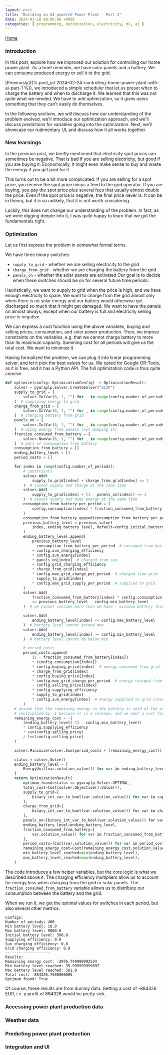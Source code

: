 ```yaml
---
layout: post
title: "Building an AI-powered Power Plant - Part 2"
date: 2024-03-18 00:00:00 +0000
categories: [ programming, optimization, electricity, ml, ai ]
---
```

<link href="//maxcdn.bootstrapcdn.com/font-awesome/4.2.0/css/font-awesome.min.css" rel="stylesheet">
<a href="{{ site.baseurl }}/index.html"><i class='fa fa-home'></i> Home</a>

### Introduction
In this post, explore how we improved our solution for controlling our home power plant.
As a brief reminder, we have solar panels and a battery. We can consume produced energy or sell it to the grid.

[Previously]({% post_url 2024-02-24-controlling-home-power-plant-with-ai-part-1 %}), we introduced a simple
scheduler that let us preset when to charge the battery and when to discharge it. We learned that this
was not quite what we needed. We have to add optimization, so it gives users something that they can't
easily do themselves.

In the following sections, we will discuss how our understanding of the problem evolved, we'll introduce our optimization
approach, and we'll discuss predictions for variables going into the optimization. Next, we'll showcase our rudimentary UI, and
discuss how it all works together.

### New learnings
In the previous post, we briefly mentioned that electricity spot prices can sometimes be negative. That is bad if
you are selling electricity, but good if you are buying it. Economically, it might even make sense to buy and waste
the energy if you get paid for it.

This turns out to be a bit more complicated. If you are selling for a spot price, you receive the spot price minus a 
feed to the grid operator. If you are buying, you pay the spot price plus several fees that usually almost double the price.
Even if the spot price is negative, the final price never is. It can be in theory, but it is so unlikely, that
it is not worth considering.

Luckily, this does not change our understanding of the problem. In fact, as we were digging deeper into it,
I was quite happy to learn that we got the fundamentals right.

### Optimization
Let us first express the problem in somewhat formal terms.

We have three binary switches:
- `supply_to_grid` - whether we are selling electricity to the grid
- `charge_from_grid` - whether we are charging the battery from the grid
- `panels_on` - whether the solar panels are activated
Our goal is to decide when these switches should be on for several future time periods.

Heuristically, we want to supply to grid when the price is high, and we have enough electricity to spare,
We want to charge from the grid almost only when there is no solar energy and our battery would otherwise get
discharged so much that it might get damaged.
We want to have the panels on almost always, except when our battery is full and electricity selling price is negative.

We can express a cost function using the above variables, buying and selling prices, consumption, and solar power production.
Then, we impose constraints on the variables, e.g. that we cannot charge battery to more than its maximum capacity.
Summing cost for all periods will give us the total cost. We want to minimize it.

Having formalized the problem, we can plug it into linear programming solver, and let it pick the best values for us.
We opted for Google OR-Tools, as it is free, and it has a Python API.
The full optimization code is thus quite concise.
```python
def optimize(config: OptimizationConfig) -> OptimizationResult:
    solver = pywraplp.Solver.CreateSolver("SCIP")
    supply_to_grid = [
        solver.IntVar(0, 1, "") for _ in range(config.number_of_periods)
    ]  # supplying energy to grid
    charge_from_grid = [
        solver.IntVar(0, 1, "") for _ in range(config.number_of_periods)
    ]  # charging battery from grid
    panels_on = [
        solver.IntVar(0, 1, "") for _ in range(config.number_of_periods)
    ]  # using energy from panels (not dumping it)
    fraction_consumed_from_battery = [
        solver.NumVar(0, 1, "") for _ in range(config.number_of_periods)
    ]  # part of consumption from battery
    consumption_from_battery = []
    ending_battery_level = []
    period_costs = []

    for index in range(config.number_of_periods):
        # constraints
        solver.Add(
            supply_to_grid[index] + charge_from_grid[index] <= 1
        )  # cannot supply and charge at the same time
        solver.Add(
            supply_to_grid[index] + (1 - panels_on[index]) <= 1
        )  # cannot supply and dump energy at the same time
        consumption_from_battery_per_period = (
            config.consumption[index] * fraction_consumed_from_battery[index]
        )
        consumption_from_battery.append(consumption_from_battery_per_period)
        previous_battery_level = previous_value(
            index, ending_battery_level, default=config.initial_battery_level
        )
        ending_battery_level.append(
            previous_battery_level
            - consumption_from_battery_per_period  # consumed from battery
            + config.sun_charging_efficiency
            * config.sun_energy[index]
            * panels_on[index]  # charged from sun
            + config.grid_charging_efficiency
            * charge_from_grid[index]
            * config.max_grid_charge_per_period  # charged from grid
            - supply_to_grid[index]
            * config.max_grid_supply_per_period  # supplied to grid
        )
        solver.Add(
            fraction_consumed_from_battery[index] * config.consumption[index]
            <= previous_battery_level - config.min_battery_level
        )  # we cannot consume more than we have - minimum battery level

        solver.Add(
            ending_battery_level[index] <= config.max_battery_level
        )  # battery level cannot exceed max
        solver.Add(
            ending_battery_level[index] >= config.min_battery_level
        )  # battery level cannot be below min

        # period_costs
        period_costs.append(
            (1 - fraction_consumed_from_battery[index])
            * (config.consumption[index])
            * config.buying_price[index]  # energy consumed from grid (cost)
            + charge_from_grid[index]
            * config.buying_price[index]
            * config.max_grid_charge_per_period  # energy charged from grid (cost)
            - config.selling_price[index]
            * config.supplying_efficiency
            * supply_to_grid[index]
            * config.sun_energy[index]  # energy supplied to grid (revenue)
        )
    # assume that the remaining energy in the battery is sold at the average price
    # (multiplied by -1 because it is a revenue, and we want a cost function)
    remaining_energy_cost = -(
        (ending_battery_level[-1] - config.min_battery_level)
        * config.supplying_efficiency
        * sum(config.selling_price)
        / len(config.selling_price)
    )

    solver.Minimize(solver.Sum(period_costs + [remaining_energy_cost]))

    status = solver.Solve()
    ending_battery_level = [
        EnergyUnit(var.solution_value()) for var in ending_battery_level
    ]
    return OptimizationResult(
        optimum_found=status == pywraplp.Solver.OPTIMAL,
        total_cost=Cost(solver.Objective().Value()),
        supply_to_grid=[
            binary_int_var_to_bool(var.solution_value()) for var in supply_to_grid
        ],
        charge_from_grid=[
            binary_int_var_to_bool(var.solution_value()) for var in charge_from_grid
        ],
        panels_on=[binary_int_var_to_bool(var.solution_value()) for var in panels_on],
        ending_battery_level=ending_battery_level,
        fraction_consumed_from_battery=[
            var.solution_value() for var in fraction_consumed_from_battery
        ],
        period_costs=[Cost(var.solution_value()) for var in period_costs],
        remaining_energy_cost=Cost(remaining_energy_cost.solution_value()),
        min_battery_level_reached=min(ending_battery_level),
        max_battery_level_reached=max(ending_battery_level),
    )
```
The code introduces a few helper variables, but the core logic is what we described above it.
The charging efficiency multipliers allow us to account for energy loss when charging from the grid or solar panels.
The `fraction_consumed_from_battery` variable allows us to distribute our consumption between the battery and the grid.

When we run it, we get the optimal values for switches in each period, but also several other metrics:
```
Configs:
Number of periods: 400
Min battery level: 10.0
Max battery level: 9000.0
Initial battery level: 500.0
Supplying efficiency: 0.9
Sun charging efficiency: 0.8
Grid charging efficiency: 0.9
--------------------
Results:
Remaining energy cost: -2976.749999992534
Min battery level reached: 35.999999999897
Max battery level reached: 581.0
Total cost: -884326.7500000005
Optimum found: True
```
Of course, these results are from dummy data. Getting a cost of -884326 EUR, i.e. a profit of 884326 would be pretty sick.

### Accessing power plant production data

### Weather data

### Predicting power plant production

### Integration and UI